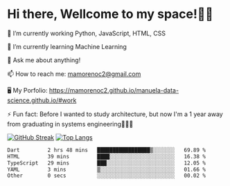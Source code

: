 # Hi there, Wellcome to my space!✌🏾

🔭 I’m currently working Python, JavaScript, HTML, CSS

🌱 I’m currently learning Machine Learning

💬 Ask me about anything!

📫 How to reach me: mamorenoc2@gmail.com

🖥️ My Porfolio: https://mamorenoc2.github.io/manuela-data-science.github.io/#work

⚡ Fun fact: Before I wanted to study architecture, but now I'm a 1 year away from graduating in systems engineering🤣🤣🤣

[![GitHub Streak](https://streak-stats.demolab.com/?user=mamorenoc2&theme=tokyonight_duo)](https://git.io/streak-stats)                 [![Top Langs](https://github-readme-stats.vercel.app/api/top-langs/?username=mamorenoc2&layout=compact&theme=tokyonight)](https://github.com/anuraghazra/github-readme-stats)

<!--START_SECTION:waka-->

```txt
Dart         2 hrs 48 mins   █████████████████▒░░░░░░░   69.89 %
HTML         39 mins         ████░░░░░░░░░░░░░░░░░░░░░   16.38 %
TypeScript   29 mins         ███░░░░░░░░░░░░░░░░░░░░░░   12.05 %
YAML         3 mins          ▒░░░░░░░░░░░░░░░░░░░░░░░░   01.66 %
Other        0 secs          ░░░░░░░░░░░░░░░░░░░░░░░░░   00.02 %
```

<!--END_SECTION:waka-->
